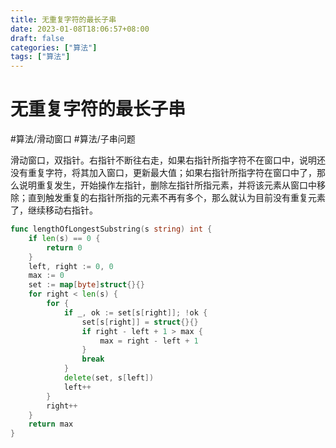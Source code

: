 ```yaml
---
title: 无重复字符的最长子串
date: 2023-01-08T18:06:57+08:00
draft: false
categories: ["算法"]
tags: ["算法"]
---
```


# 无重复字符的最长子串
#算法/滑动窗口
#算法/子串问题


滑动窗口，双指针。右指针不断往右走，如果右指针所指字符不在窗口中，说明还没有重复字符，将其加入窗口，更新最大值；如果右指针所指字符在窗口中了，那么说明重复发生，开始操作左指针，删除左指针所指元素，并将该元素从窗口中移除；直到触发重复的右指针所指的元素不再有多个，那么就认为目前没有重复元素了，继续移动右指针。

```go
func lengthOfLongestSubstring(s string) int {
    if len(s) == 0 {
        return 0
    }
    left, right := 0, 0
    max := 0
    set := map[byte]struct{}{}
    for right < len(s) {
        for {
            if _, ok := set[s[right]]; !ok {
                set[s[right]] = struct{}{}
                if right - left + 1 > max {
                    max = right - left + 1
                }
                break
            }
            delete(set, s[left])
            left++
        }
        right++
    }
    return max
}
```
